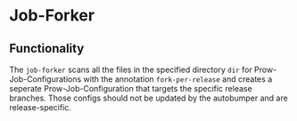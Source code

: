# Job-Forker

## Functionality
The `job-forker` scans all the files in the specified directory `dir` for Prow-Job-Configurations with the annotation `fork-per-release` and creates a seperate Prow-Job-Configuration that targets the specific release branches. Those configs should not be updated by the autobumper and are release-specific.